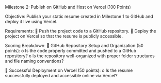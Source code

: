 Milestone 2: Publish on GitHub and Host on Vercel (100 Points) 

Objective: 
Publish your static resume created in Milestone 1 to GitHub and deploy it live using Vercel. 

Requirements: 
 Push the project code to a GitHub repository. 
 Deploy the project on Vercel so that the resume is publicly accessible.

Scoring Breakdown: 
 GitHub Repository Setup and Organization (50 points): 
o Is the code properly committed and pushed to a GitHub repository? 
o Is the repository well-organized with proper folder structures and file naming 
conventions? 

 Successful Deployment on Vercel (50 points): 
o Is the resume successfully deployed and accessible online via Vercel?
